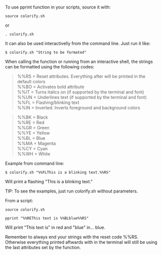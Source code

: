 To use pprint function in your scripts, source it with:

    source colorify.sh

or

    . colorify.sh

It can also be used interactivelly from the command line. Just run it like:

    $ colorify.sh "String to be formated"

When calling the function or running from an interactive shell, the strings can
be formatted using the following codes:

> %%RS = Reset attributes. Everything after will be printed in the default colors  
> %%BO = Activates bold attribute  
> %%IT = Turns italics on (if supported by the terminal and font)  
> %%UN = Underlines text (if supported by the terminal and font)  
> %%FL = Flashing/blinking text  
> %%IN = Inverted. Inverts foreground and background colors  

> %%BK = Black  
> %%RE = Red  
> %%GR = Green  
> %%YE = Yellow  
> %%BL = Blue  
> %%MA = Magenta  
> %%CY = Cyan  
> %%WH = White  

Example from command line:

    $ colorify.sh "%%FLThis is a blinking text.%%RS"

Will print a flashing "This is a blinking text."

TIP: To see the examples, just run colorify.sh without parameters.

From a script:

```
source colorify.sh

pprint "%%REThis text is %%BLblue%%RS"
```

Will print "This text is" in red and "blue" in... blue.

Remember to always end your strings with the reset code %%RS. Otherwise everything
printed aftwards with in the terminal will still be using the last attributes set
by the function.
